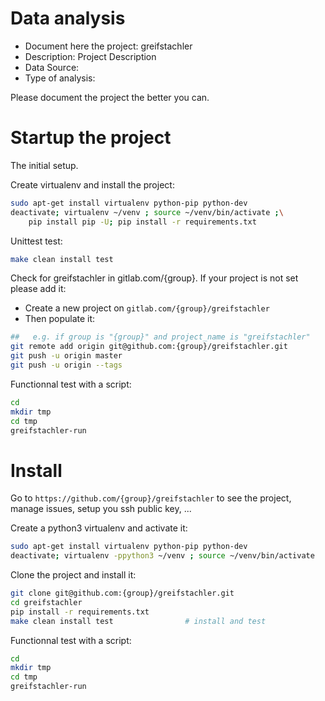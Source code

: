 # Data analysis
- Document here the project: greifstachler
- Description: Project Description
- Data Source:
- Type of analysis:

Please document the project the better you can.

# Startup the project

The initial setup.

Create virtualenv and install the project:
```bash
sudo apt-get install virtualenv python-pip python-dev
deactivate; virtualenv ~/venv ; source ~/venv/bin/activate ;\
    pip install pip -U; pip install -r requirements.txt
```

Unittest test:
```bash
make clean install test
```

Check for greifstachler in gitlab.com/{group}.
If your project is not set please add it:

- Create a new project on `gitlab.com/{group}/greifstachler`
- Then populate it:

```bash
##   e.g. if group is "{group}" and project_name is "greifstachler"
git remote add origin git@github.com:{group}/greifstachler.git
git push -u origin master
git push -u origin --tags
```

Functionnal test with a script:

```bash
cd
mkdir tmp
cd tmp
greifstachler-run
```

# Install

Go to `https://github.com/{group}/greifstachler` to see the project, manage issues,
setup you ssh public key, ...

Create a python3 virtualenv and activate it:

```bash
sudo apt-get install virtualenv python-pip python-dev
deactivate; virtualenv -ppython3 ~/venv ; source ~/venv/bin/activate
```

Clone the project and install it:

```bash
git clone git@github.com:{group}/greifstachler.git
cd greifstachler
pip install -r requirements.txt
make clean install test                # install and test
```
Functionnal test with a script:

```bash
cd
mkdir tmp
cd tmp
greifstachler-run
```
